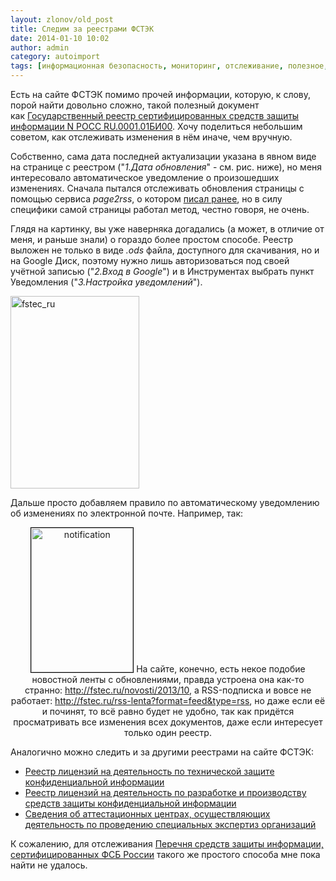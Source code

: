 ```yaml
---
layout: zlonov/old_post
title: Следим за реестрами ФСТЭК
date: 2014-01-10 10:02
author: admin
category: autoimport
tags: [информационная безопасность, мониторинг, отслеживание, полезное, реестр, сайт, ФСТЭК]
---
```

Есть на сайте ФСТЭК помимо прочей информации, которую, к слову, порой найти довольно сложно, такой полезный документ как <a href="http://bit.ly/reestr-fstec" target="_blank">Государственный реестр сертифицированных средств защиты информации N РОСС RU.0001.01БИ00</a>. Хочу поделиться небольшим советом, как отслеживать изменения в нём иначе, чем вручную.

Собственно, сама дата последней актуализации указана в явном виде на странице с реестром ("<em>1.Дата обновления</em>" - см. рис. ниже), но меня интересовало автоматическое уведомление о произошедших изменениях. Сначала пытался отслеживать обновления страницы с помощью сервиса <em>page2rss</em>, о котором <a href="https://zlonov.ru/2013/02/legal_methods_of_competitive_intelligence/#page2rss">писал ранее</a>, но в силу специфики самой страницы работал метод, честно говоря, не очень.

Глядя на картинку, вы уже наверняка догадались (а может, в отличие от меня, и раньше знали) о гораздо более простом способе. Реестр выложен не только в виде <em>.ods</em> файла, доступного для скачивания, но и на Google Диск, поэтому нужно лишь авторизоваться под своей учётной записью ("<em>2.Вход в Google</em>") и в Инструментах выбрать пункт Уведомления ("<em>3.Настройка уведомлений</em>").

<a style="line-height: 1.5em;" href="/assets/uploads/fstec_ru.jpg"><img class="aligncenter size-full wp-image-5239" src="https://i0.wp.com/zlonov.ru/wp-content/uploads/2010/12/krolik.png?fit=206%2C308&#038;ssl=1" alt="fstec_ru" width="206" height="308" /></a>

Дальше просто добавляем правило по автоматическому уведомлению об изменениях по электронной почте. Например, так:
<p style="text-align: center;"><a href="/assets/uploads/notification.jpg"><img class="aligncenter size-full wp-image-5240" style="border: 1px solid black;" src="https://i0.wp.com/zlonov.ru/wp-content/uploads/2010/12/Снимок-экрана-2010-12-25-в-0.58.16.png?fit=163%2C231&#038;ssl=1" alt="notification" width="163" height="231" /></a>
На сайте, конечно, есть некое подобие новостной ленты с обновлениями, правда устроена она как-то странно: <a href="http://fstec.ru/novosti/2013/10" target="_blank">http://fstec.ru/novosti/2013/10</a>, а RSS-подписка и вовсе не работает: <a href="http://fstec.ru/rss-lenta?format=feed&amp;type=rss" target="_blank">http://fstec.ru/rss-lenta?format=feed&amp;type=rss</a>, но даже если её и починят, то всё равно будет не удобно, так как придётся просматривать все изменения всех документов, даже если интересует только один реестр.

Аналогично можно следить и за другими реестрами на сайте ФСТЭК:
<ul>
	<li><a href="http://zl.lc/syaog" target="_blank">Реестр лицензий на деятельность по технической защите конфиденциальной информации</a></li>
	<li><a href="http://zl.lc/a0hsz" target="_blank">Реестр лицензий на деятельность по разработке и производству средств защиты конфиденциальной информации</a></li>
	<li><a href="http://zl.lc/wka1c" target="_blank">Сведения об аттестационных центрах, осуществляющих деятельность по проведению специальных экспертиз организаций</a></li>
</ul>
К сожалению, для отслеживания <a href="http://zl.lc/07ss8" target="_blank">Перечня средств защиты информации, сертифицированных ФСБ России</a> такого же простого способа мне пока найти не удалось.
